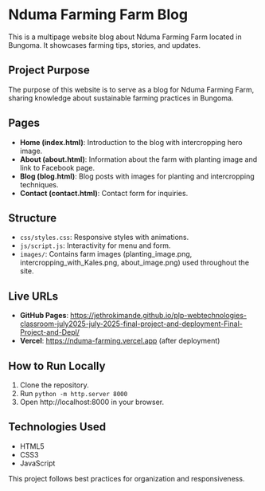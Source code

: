 # Nduma Farming Farm Blog

This is a multipage website blog about Nduma Farming Farm located in Bungoma. It showcases farming tips, stories, and updates.

## Project Purpose

The purpose of this website is to serve as a blog for Nduma Farming Farm, sharing knowledge about sustainable farming practices in Bungoma.

## Pages

- **Home (index.html)**: Introduction to the blog with intercropping hero image.
- **About (about.html)**: Information about the farm with planting image and link to Facebook page.
- **Blog (blog.html)**: Blog posts with images for planting and intercropping techniques.
- **Contact (contact.html)**: Contact form for inquiries.

## Structure

- `css/styles.css`: Responsive styles with animations.
- `js/script.js`: Interactivity for menu and form.
- `images/`: Contains farm images (planting_image.png, intercropping_with_Kales.png, about_image.png) used throughout the site.

## Live URLs

- **GitHub Pages**: https://jethrokimande.github.io/plp-webtechnologies-classroom-july2025-july-2025-final-project-and-deployment-Final-Project-and-Depl/
- **Vercel**: https://nduma-farming.vercel.app (after deployment)

## How to Run Locally

1. Clone the repository.
2. Run `python -m http.server 8000`
3. Open http://localhost:8000 in your browser.

## Technologies Used

- HTML5
- CSS3
- JavaScript

This project follows best practices for organization and responsiveness.
